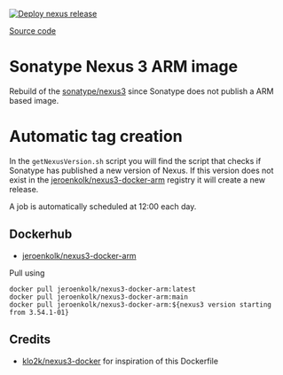 [![Deploy nexus release](https://github.com/jeroenkolk/nexus3-docker-arm/actions/workflows/deploy_new_version.yml/badge.svg)](https://github.com/jeroenkolk/nexus3-docker-arm/actions/workflows/deploy_new_version.yml)

[Source code](https://github.com/jeroenkolk/nexus3-docker-arm)

# Sonatype Nexus 3 ARM image

Rebuild of the [sonatype/nexus3](https://hub.docker.com/r/sonatype/nexus3) since Sonatype does not publish a ARM based image.

# Automatic tag creation

In the `getNexusVersion.sh` script you will find the script that checks if Sonatype has published a new
version of Nexus. If this version does not exist in the [jeroenkolk/nexus3-docker-arm](https://hub.docker.com/r/jeroenkolk/nexus3-docker-arm)
registry it will create a new release.

A job is automatically scheduled at 12:00 each day.

## Dockerhub

- [jeroenkolk/nexus3-docker-arm](https://hub.docker.com/r/jeroenkolk/nexus3-docker-arm)

Pull using
```shell
docker pull jeroenkolk/nexus3-docker-arm:latest
docker pull jeroenkolk/nexus3-docker-arm:main
docker pull jeroenkolk/nexus3-docker-arm:${nexus3 version starting from 3.54.1-01}
```

## Credits

- [klo2k/nexus3-docker](https://github.com/klo2k/nexus3-docker) for inspiration of this Dockerfile

